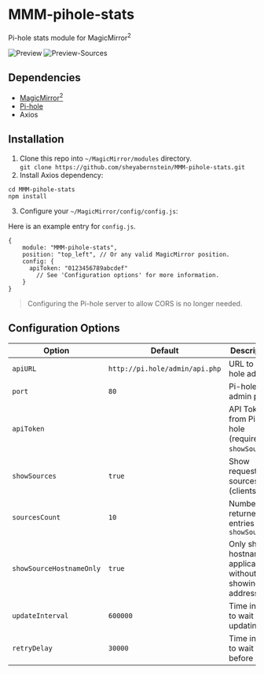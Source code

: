 # MMM-pihole-stats

Pi-hole stats module for MagicMirror<sup>2</sup>

![Preview](docs/preview.png "Screen Shot")
![Preview-Sources](docs/preview-showSources.png "Screen Shot (with Sources)")

## Dependencies

- [MagicMirror<sup>2</sup>](https://github.com/MichMich/MagicMirror)
- [Pi-hole](https://pi-hole.net)
- Axios

## Installation

1. Clone this repo into `~/MagicMirror/modules` directory.<br>
  `git clone https://github.com/sheyabernstein/MMM-pihole-stats.git`
2. Install Axios dependency:
```
cd MMM-pihole-stats
npm install
```
3. Configure your `~/MagicMirror/config/config.js`:

Here is an example entry for `config.js`.

```
{
    module: "MMM-pihole-stats",
    position: "top_left", // Or any valid MagicMirror position.
    config: {
      apiToken: "0123456789abcdef"
        // See 'Configuration options' for more information.
    }
}
```

> Configuring the Pi-hole server to allow CORS is no longer needed.

## Configuration Options

| **Option** | **Default** | **Description** |
| --- | --- | --- |
| `apiURL` | `http://pi.hole/admin/api.php` | URL to Pi-hole admin |
| `port` | `80` | Pi-hole admin port |
| `apiToken` | | API Token from Pi-hole (required for `showSources`) |
| `showSources` | `true` | Show request sources (clients) |
| `sourcesCount` | `10` | Number of returned entries for `showSources` |
| `showSourceHostnameOnly` | `true` | Only show hostname if applicable without showing IP address |
| `updateInterval` | `600000` | Time in ms to wait until updating |
| `retryDelay` | `30000` | Time in ms to wait before retry |
